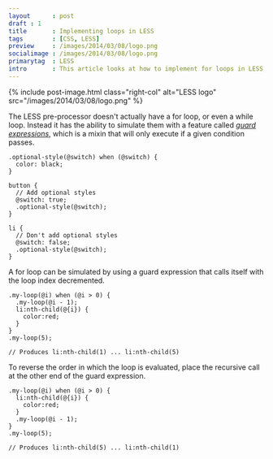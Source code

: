 ```yaml
---
layout      : post
draft : 1
title       : Implementing loops in LESS
tags        : [CSS, LESS]
preview     : /images/2014/03/08/logo.png
socialimage : /images/2014/03/08/logo.png
primarytag  : LESS
intro       : This article looks at how to implement for loops in LESS, which is harder than it would seem unfortunately.
---
```


{% include post-image.html class="right-col" alt="LESS logo" src="/images/2014/03/08/logo.png" %}

The LESS pre-processor doesn't actually have a for loop, or even a while loop. Instead it has the ability to simulate them with a feature called [*guard expressions*][1], which is a mixin that will only execute if a given condition passes.

<div class="clear"></div>

<!--prettify lang=css-->
    .optional-style(@switch) when (@switch) {
      color: black;
    }

    button {
      // Add optional styles
      @switch: true;
      .optional-style(@switch);
    }

    li {
      // Don't add optional styles
      @switch: false;
      .optional-style(@switch);
    }

A for loop can be simulated by using a guard expression that calls itself with the loop index decremented.

<!--prettify lang=css-->
    .my-loop(@i) when (@i > 0) {
      .my-loop(@i - 1);
      li:nth-child(@{i}) {
        color:red;
      }
    }
    .my-loop(5);

    // Produces li:nth-child(1) ... li:nth-child(5)

To reverse the order in which the loop is evaluated, place the recursive call at the other end of the guard expression.

<!--prettify lang=css-->
    .my-loop(@i) when (@i > 0) {
      li:nth-child(@{i}) {
        color:red;
      }
      .my-loop(@i - 1);
    }
    .my-loop(5);

    // Produces li:nth-child(5) ... li:nth-child(1)



[1]: http://lesscss.org/features/#css-guards-feature